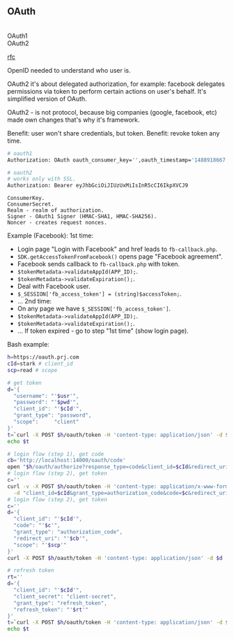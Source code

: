 OAuth
-
<br>OAuth1
<br>OAuth2

[rfc](https://tools.ietf.org/html/rfc6749)

OpenID needed to understand who user is.

OAuth2 it's about delegated authorization, for example:
facebook delegates permissions via token to perform certain actions on user's behalf.
It's simplified version of OAuth.

OAuth2 - is not protocol, because big companies (google, facebook, etc) made own changes
that's why it's framework.

Benefit: user won't share credentials, but token.
Benefit: revoke token any time.

````sh
# oauth1
Authorization: OAuth oauth_consumer_key='',oauth_timestamp='1488918667',oauth_nonce='Mevx8gQQ3pzmkdXq',oauth_version='1.0',oauth_signature_method='HMAC-SHA1',oauth_token='',oauth_signature='95556c9e7...',oauth_callback='nop',application_name='app'

# oauth2
# works only with SSL.
Authorization: Bearer eyJhbGciOiJIUzUxMiIsInR5cCI6IkpXVCJ9
````
````
ConsumerKey.
ConsumerSecret.
Realm - realm of authorization.
Signer - OAuth1 Signer (HMAC-SHA1, HMAC-SHA256).
Noncer - creates request nonces.
````

Example (Facebook):
1st time:
  * Login page "Login with Facebook" and href leads to `fb-callback.php`.
  * `SDK.getAccessTokenFromFacebook()` opens page "Facebook agreement".
  * Facebook sends callback to `fb-callback.php` with token.
  * `$tokenMetadata->validateAppId(APP_ID);`.
  * `$tokenMetadata->validateExpiration();`.
  * Deal with Facebook user.
  * `$_SESSION['fb_access_token'] = (string)$accessToken;`.
  * ...
2nd time:
  * On any page we have `$_SESSION['fb_access_token']`.
  * `$tokenMetadata->validateAppId(APP_ID);`.
  * `$tokenMetadata->validateExpiration();`.
  * ...
If token expired - go to step "1st time" (show login page).

Bash example:
````sh
h=https://oauth.prj.com
cId=stark # client_id
scp=read # scope

# get token
d='{
  "username": "'$usr'",
  "password": "'$pwd'",
  "client_id": "'$cId'",
  "grant_type": "password",
  "scope":     "client"
}'
t=`curl -X POST $h/oauth/token -H 'content-type: application/json' -d $d | jq -r '.access_token'`
echo $t

# login flow (step 1), get code
cb='http://localhost:14000/oauth/code'
open "$h/oauth/authorize?response_type=code&client_id=$cId&redirect_uri=$cb&scope=$scp&secret=1"
# login flow (step 2), get token
c=''
curl -v -X POST $h/oauth/token -H 'content-type: application/x-www-form-urlencoded' \
  -d "client_id=$cId&grant_type=authorization_code&code=$c&redirect_uri=$cb&scope=$scp" | jq
# login flow (step 2), get token
c=''
d='{
  "client_id": "'$cId'",
  "code": "'$c'",
  "grant_type": "authorization_code",
  "redirect_uri": "'$cb'",
  "scope": "'$scp'"
}'
curl -X POST $h/oauth/token -H 'content-type: application/json' -d $d | jq

# refresh token
rt=''
d='{
  "client_id": "'$cId'",
  "client_secret": "client-secret",
  "grant_type": "refresh_token",
  "refresh_token": "'$rt'"
}'
t=`curl -X POST $h/oauth/token -H 'content-type: application/json' -d $d | jq -r '.access_token'`
echo $t
````
